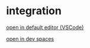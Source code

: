 # integration

[open in default editor (VSCode)](https://devspaces.apps.ocp.ocp-gm.de/#https://github.com/gmodzelewski/integration?new&che-editor=che-incubator/che-idea/latest)

[open in dev spaces](https://devspaces.apps.ocp.ocp-gm.de/#https://github.com/gmodzelewski/integration?new&che-editor=che-incubator/che-idea/latest)
